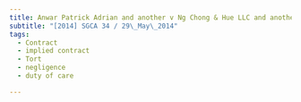 ```yaml
---
title: Anwar Patrick Adrian and another v Ng Chong & Hue LLC and another 
subtitle: "[2014] SGCA 34 / 29\_May\_2014"
tags:
  - Contract
  - implied contract
  - Tort
  - negligence
  - duty of care

---
```


